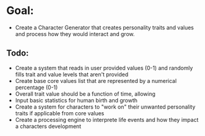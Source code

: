 # Goal:
* Create a Character Generator that creates personality traits and values and process how they would interact and grow.
## Todo:
* Create a system that reads in user provided values (0-1) and randomly fills trait and value levels that aren't provided
* Create base core values list that are represented by a numerical percentage (0-1)
* Overall trait value should be a function of time, allowing 
* Input basic statistics for human birth and growth
* Create a system for characters to "work on" their unwanted personality traits if applicable from core values
* Create a processing engine to interprete life events and how they impact a characters development